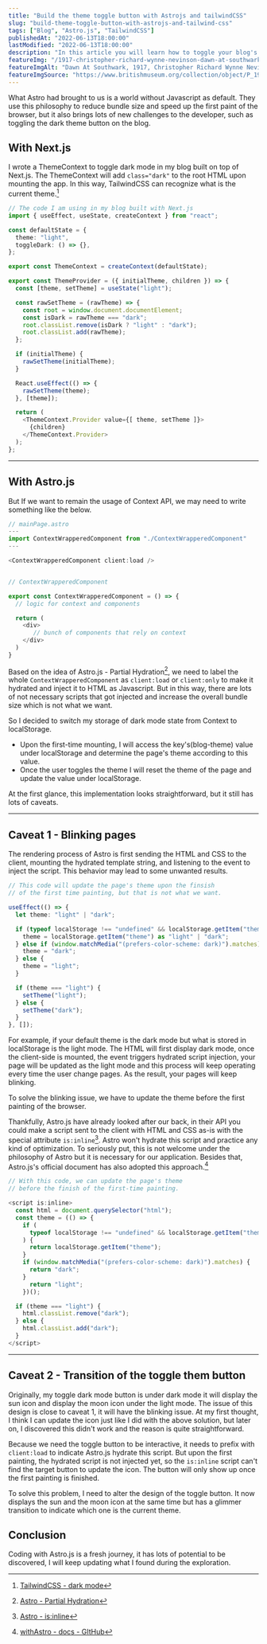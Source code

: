 ```yaml
---
title: "Build the theme toggle button with Astrojs and tailwindCSS"
slug: "build-theme-toggle-button-with-astrojs-and-tailwind-css"
tags: ["Blog", "Astro.js", "TailwindCSS"]
publishedAt: "2022-06-13T18:00:00"
lastModified: "2022-06-13T18:00:00"
description: "In this article you will learn how to toggle your blog's theme with Astrojs Partial Hydration philosophy and TailwindCSS"
featureImg: "/1917-christopher-richard-wynne-nevinson-dawn-at-southwark.jpg"
featureImgAlt: "Dawn At Southwark, 1917, Christopher Richard Wynne Nevinson"
featureImgSource: "https://www.britishmuseum.org/collection/object/P_1949-0411-2141"
---
```


What Astro had brought to us is a world without Javascript as default. They use this philosophy to reduce bundle size and speed up the first paint of the browser, but it also brings lots of new challenges to the developer, such as toggling the dark theme button on the blog.

## With Next.js

I wrote a ThemeContext to toggle dark mode in my blog built on top of Next.js. The ThemeContext will add `class="dark"` to the root HTML upon mounting the app. In this way, TailwindCSS can recognize what is the current theme.[^1]

```ts
// The code I am using in my blog built with Next.js
import { useEffect, useState, createContext } from "react";

const defaultState = {
  theme: "light",
  toggleDark: () => {},
};

export const ThemeContext = createContext(defaultState);

export const ThemeProvider = ({ initialTheme, children }) => {
  const [theme, setTheme] = useState("light");

  const rawSetTheme = (rawTheme) => {
    const root = window.document.documentElement;
    const isDark = rawTheme === "dark";
    root.classList.remove(isDark ? "light" : "dark");
    root.classList.add(rawTheme);
  };

  if (initialTheme) {
    rawSetTheme(initialTheme);
  }

  React.useEffect(() => {
    rawSetTheme(theme);
  }, [theme]);

  return (
    <ThemeContext.Provider value={[ theme, setTheme ]}>
      {children}
    </ThemeContext.Provider>
  );
};
```

---

## With Astro.js

But If we want to remain the usage of Context API, we may need to write something like the below.


```js
// mainPage.astro
---
import ContextWrapperedComponent from "./ContextWrapperedComponent"
---

<ContextWrapperedComponent client:load />


// ContextWrapperedComponent

export const ContextWrapperedComponent = () => {
  // logic for context and components

  return (
    <div>
       // bunch of components that rely on context
    </div>
  )
}
```

Based on the idea of Astro.js - Partial Hydration[^2], we need to label the whole `ContextWrapperedComponent` as `client:load` or `client:only` to make it hydrated and inject it to HTML as Javascript. But in this way, there are lots of not necessary scripts that got injected and increase the overall bundle size which is not what we want.

So I decided to switch my storage of dark mode state from Context to localStorage. 

- Upon the first-time mounting, I will access the key's(blog-theme) value under localStorage and determine the page's theme according to this value.
- Once the user toggles the theme I will reset the theme of the page and update the value under localStorage.

At the first glance, this implementation looks straightforward, but it still has lots of caveats.

---

## Caveat 1 - Blinking pages

The rendering process of Astro is first sending the HTML and CSS to the client, mounting the hydrated template string, and listening to the event to inject the script. This behavior may lead to some unwanted results. 

```ts
// This code will update the page's theme upon the finsish 
// of the first time painting, but that is not what we want.

useEffect(() => {
  let theme: "light" | "dark";

  if (typeof localStorage !== "undefined" && localStorage.getItem("theme")) {
    theme = localStorage.getItem("theme") as "light" | "dark";
  } else if (window.matchMedia("(prefers-color-scheme: dark)").matches) {
    theme = "dark";
  } else {
    theme = "light";
  }

  if (theme === "light") {
    setTheme("light");
  } else {
    setTheme("dark");
  }
}, []);
```

For example, if your default theme is the dark mode but what is stored in localStorage is the light mode. The HTML will first display dark mode, once the client-side is mounted, the event triggers hydrated script injection, your page will be updated as the light mode and this process will keep operating every time the user change pages. As the result, your pages will keep blinking.

To solve the blinking issue, we have to update the theme before the first painting of the browser.

Thankfully, Astro.js have already looked after our back, in their API you could make a script sent to the client with HTML and CSS as-is with the special attribute `is:inline`[^3]. Astro won't hydrate this script and practice any kind of optimization. To seriously put, this is not welcome under the philosophy of Astro but it is necessary for our application. Besides that, Astro.js's official document has also adopted this approach.[^4]

```js
// With this code, we can update the page's theme 
// before the finish of the first-time painting.

<script is:inline>
  const html = document.querySelector("html");
  const theme = (() => {
    if (
      typeof localStorage !== "undefined" && localStorage.getItem("theme")
    ) {
      return localStorage.getItem("theme");
    }
    if (window.matchMedia("(prefers-color-scheme: dark)").matches) {
      return "dark";
    }
      return "light";
    })();

  if (theme === "light") {
    html.classList.remove("dark");
  } else {
	html.classList.add("dark");
  }
</script>
```

---

## Caveat 2 - Transition of the toggle them button

Originally, my toggle dark mode button is under dark mode it will display the sun icon and display the moon icon under the light mode. The issue of this design is close to caveat 1, it will have the blinking issue. At my first thought, I think I can update the icon just like I did with the above solution, but later on, I discovered this didn't work and the reason is quite straightforward.

Because we need the toggle button to be interactive, it needs to prefix with `client:load` to indicate Astro.js hydrate this script. But upon the first painting, the hydrated script is not injected yet, so the `is:inline` script can't find the target button to update the icon. The button will only show up once the first painting is finished.

To solve this problem, I need to alter the design of the toggle button. It now displays the sun and the moon icon at the same time but has a glimmer transition to indicate which one is the current theme.
 
## Conclusion

Coding with Astro.js is a fresh journey, it has lots of potential to be discovered, I will keep updating what I found during the exploration.

[^1]: [TailwindCSS - dark mode](https://tailwindcss.com/docs/dark-mode)
[^2]: [Astro - Partial Hydration](https://docs.astro.build/en/core-concepts/partial-hydration/)
[^3]: [Astro - is:inline](https://docs.astro.build/en/reference/directives-reference/#isinline)
[^4]: [withAstro - docs - GItHub](https://github.com/withastro/docs/blob/b268cae6af9887060f01d31b213c312fe1ce2c3c/src/layouts/MainLayout.astro#L114)